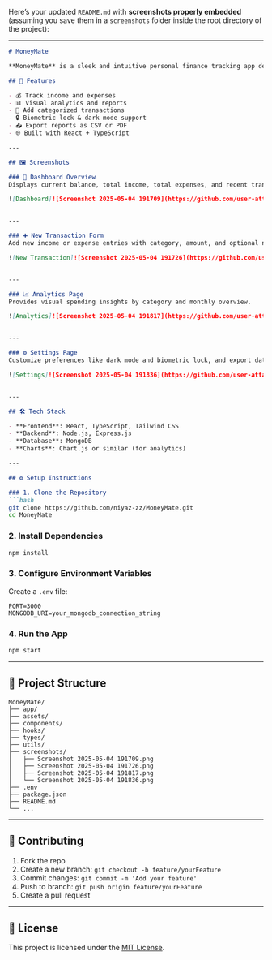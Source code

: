 Here’s your updated `README.md` with **screenshots properly embedded** (assuming you save them in a `screenshots` folder inside the root directory of the project):

---

````markdown
# MoneyMate

**MoneyMate** is a sleek and intuitive personal finance tracking app designed to help users monitor and manage their income and expenses effortlessly.

## 🚀 Features

- 💰 Track income and expenses
- 📊 Visual analytics and reports
- 🧾 Add categorized transactions
- 🔒 Biometric lock & dark mode support
- 📤 Export reports as CSV or PDF
- 🌐 Built with React + TypeScript

---

## 🖼️ Screenshots

### 💼 Dashboard Overview
Displays current balance, total income, total expenses, and recent transactions.

![Dashboard]![Screenshot 2025-05-04 191709](https://github.com/user-attachments/assets/c2494f22-6347-4c11-8c73-e9c5eeb14042)


---

### ➕ New Transaction Form
Add new income or expense entries with category, amount, and optional notes.

![New Transaction]![Screenshot 2025-05-04 191726](https://github.com/user-attachments/assets/d08fda0e-39c8-4f47-a858-20000cea89de)


---

### 📈 Analytics Page
Provides visual spending insights by category and monthly overview.

![Analytics]![Screenshot 2025-05-04 191817](https://github.com/user-attachments/assets/a703b165-1cf1-410b-aff1-c569214e0f1b)


---

### ⚙️ Settings Page
Customize preferences like dark mode and biometric lock, and export data.

![Settings]![Screenshot 2025-05-04 191836](https://github.com/user-attachments/assets/9425f90a-a6f6-4d41-aad3-2fa2413fdd49)


---

## 🛠️ Tech Stack

- **Frontend**: React, TypeScript, Tailwind CSS
- **Backend**: Node.js, Express.js
- **Database**: MongoDB
- **Charts**: Chart.js or similar (for analytics)

---

## ⚙️ Setup Instructions

### 1. Clone the Repository
```bash
git clone https://github.com/niyaz-zz/MoneyMate.git
cd MoneyMate
````

### 2. Install Dependencies

```bash
npm install
```

### 3. Configure Environment Variables

Create a `.env` file:

```env
PORT=3000
MONGODB_URI=your_mongodb_connection_string
```

### 4. Run the App

```bash
npm start
```

---

## 📂 Project Structure

```plaintext
MoneyMate/
├── app/
├── assets/
├── components/
├── hooks/
├── types/
├── utils/
├── screenshots/
│   ├── Screenshot 2025-05-04 191709.png
│   ├── Screenshot 2025-05-04 191726.png
│   ├── Screenshot 2025-05-04 191817.png
│   └── Screenshot 2025-05-04 191836.png
├── .env
├── package.json
├── README.md
└── ...
```

---

## 🤝 Contributing

1. Fork the repo
2. Create a new branch: `git checkout -b feature/yourFeature`
3. Commit changes: `git commit -m 'Add your feature'`
4. Push to branch: `git push origin feature/yourFeature`
5. Create a pull request

---

## 📄 License

This project is licensed under the [MIT License](LICENSE).

